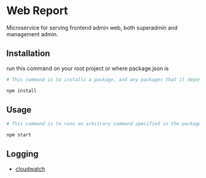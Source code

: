 # Web Report

Microservice for serving frontend admin web, both superadmin and management admin.

## Installation

run this command on your root project or where package.json is

```bash
# This command is to installs a package, and any packages that it depends on. If the package has a package-lock or shrinkwrap file, the installation of dependencies will be driven by that

npm install
```

## Usage 

```bash
# This command is to runs an arbitrary command specified in the package's "start" property of its "scripts" object. If no "start" property is specified on the "scripts" object, it will run _node server.js_

npm start
```


## Logging
- [cloudwatch](https://ap-southeast-1.console.aws.amazon.com/cloudwatch/home?region=ap-southeast-1#logsV2:log-groups/log-group/aws-logs-yipy$3FlogStreamNameFilter$3Dadminweb)